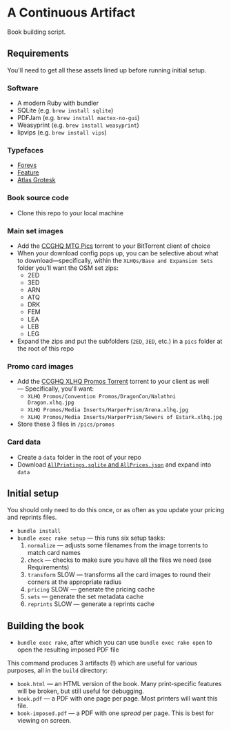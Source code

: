 # A Continuous Artifact

Book building script.

## Requirements

You'll need to get all these assets lined up before running initial setup.

### Software

- A modern Ruby with bundler
- SQLite (e.g. `brew install sqlite`)
- PDFJam (e.g. `brew install mactex-no-gui`)
- Weasyprint (e.g. `brew install weasyprint`)
- lipvips (e.g. `brew install vips`)

### Typefaces

- [Forevs](https://ohnotype.co/fonts/forevs)
- [Feature](https://commercialtype.com/catalog/feature)
- [Atlas Grotesk](https://commercialtype.com/catalog/atlas/atlas_grotesk)

### Book source code

- Clone this repo to your local machine

### Main set images

- Add the [CCGHQ MTG Pics](magnet:?xt=urn:btih:d35cbb070893e41df88c39db99f6cc869e7eb882&dn=CCGHQ%20MTG%20Pics&tr=udp%3A%2F%2Ftracker.opentrackr.org%3A1337&tr=udp%3A%2F%2Fopen.stealth.si%3A80%2Fannounce&tr=udp%3A%2F%2Ftracker.torrent.eu.org%3A451%2Fannounce&tr=udp%3A%2F%2Ftracker.bittor.pw%3A1337%2Fannounce&tr=udp%3A%2F%2Fpublic.popcorn-tracker.org%3A6969%2Fannounce&tr=udp%3A%2F%2Ftracker.dler.org%3A6969%2Fannounce&tr=udp%3A%2F%2Fexodus.desync.com%3A6969&tr=udp%3A%2F%2Fopen.demonii.com%3A1337%2Fannounce) torrent to your BitTorrent client of choice
- When your download config pops up, you can be selective about what to download—specifically, within the `XLHQs/Base and Expansion Sets` folder you'll want the OSM set zips:
  - 2ED
  - 3ED
  - ARN
  - ATQ
  - DRK
  - FEM
  - LEA
  - LEB
  - LEG
- Expand the zips and put the subfolders (`2ED`, `3ED`, etc.) in a `pics` folder at the root of this repo

### Promo card images

- Add the [CCGHQ XLHQ Promos Torrent](magnet:?xt=urn:btih:e9b27add0a5a0f53f3c46c39eb9c27f02899cb32&dn=XLHQ%20Promos&tr=udp%3A%2F%2Ftracker.openbittorrent.com%3A80&tr=udp%3A%2F%2Fopentor.org%3A2710&tr=udp%3A%2F%2Ftracker.ccc.de%3A80&tr=udp%3A%2F%2Ftracker.blackunicorn.xyz%3A6969&tr=udp%3A%2F%2Ftracker.coppersurfer.tk%3A6969&tr=udp%3A%2F%2Ftracker.leechers-paradise.org%3A6969) torrent to your client as well
  — Specifically, you'll want:
  - `XLHQ Promos/Convention Promos/DragonCon/Nalathni Dragon.xlhq.jpg`
  - `XLHQ Promos/Media Inserts/HarperPrism/Arena.xlhq.jpg`
  - `XLHQ Promos/Media Inserts/HarperPrism/Sewers of Estark.xlhq.jpg`
- Store these 3 files in `/pics/promos`

### Card data

- Create a `data` folder in the root of your repo
- Download [`AllPrintings.sqlite` and `AllPrices.json`](https://mtgjson.com/downloads/all-files/) and expand into `data`

## Initial setup

You should only need to do this once, or as often as you update your pricing and reprints files.

- `bundle install`
- `bundle exec rake setup` — this runs six setup tasks:
  1. `normalize` — adjusts some filenames from the image torrents to match card names
  1. `check` — checks to make sure you have all the files we need (see Requirements)
  1. `transform` SLOW — transforms all the card images to round their corners at the appropriate radius
  1. `pricing` SLOW — generate the pricing cache
  1. `sets` — generate the set metadata cache
  1. `reprints` SLOW — generate a reprints cache

## Building the book

- `bundle exec rake`, after which you can use `bundle exec rake open` to open the resulting imposed PDF file

This command produces 3 artifacts (!) which are useful for various purposes, all in the `build` directory:

- `book.html` — an HTML version of the book. Many print-specific features will be broken, but still useful for debugging.
- `book.pdf` — a PDF with one page per page. Most printers will want this file.
- `book-imposed.pdf` — a PDF with one _spread_ per page. This is best for viewing on screen.
